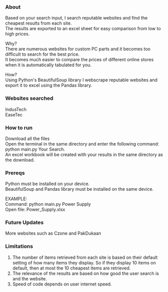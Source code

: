 ### About ###  
Based on your search input, I search reputable websites and find the cheapest results from each site.  
The results are exported to an excel sheet for easy comparison from low to high prices.  

Why?  
There are numerous websites for custom PC parts and it becomes too difficult to search for the best price.  
It becomes much easier to compare the prices of different online stores when it is automatically tabulated for you.  

How?  
Using Python's BeautifulSoup library I webscrape reputable websites and export it to excel using the Pandas library.  


### Websites searched ###  
IndusTech  
EaseTec


### How to run ###  
Download all the files  
Open the terminal in the same directory and enter the following command: python main.py Your Search.  
An excel workbook will be created with your results in the same directory as the download.  


### Prereqs ###  
Python must be installed on your device.  
BeautifulSoup and Pandas library must be installed on the same device.  


EXAMPLE:  
Command: python main.py Power Supply  
Open file: Power_Supply.xlsx  


### Future Updates ###  
More websites such as Czone and PakDukaan  


### Limitations ###  
1) The number of items retrieved from each site is based on their default setting of how many items they display. So if they display 10 items on default, then at most the 10 cheapest items are retrieved.  
2) The relevance of the results are based on how good the user search is and the website.  
3) Speed of code depends on user internet speed.  
